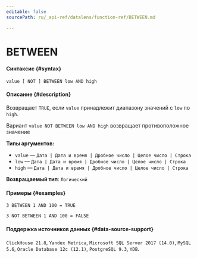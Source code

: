 ```yaml
---
editable: false
sourcePath: ru/_api-ref/datalens/function-ref/BETWEEN.md

---
```


# BETWEEN



#### Синтаксис {#syntax}


```
value [ NOT ] BETWEEN low AND high
```

#### Описание {#description}
Возвращает `TRUE`, если `value` принадлежит диапазону значений с `low` по `high`.

Вариант `value NOT BETWEEN low AND high` возвращает противоположное значение

**Типы аргументов:**
- `value` — `Дата | Дата и время | Дробное число | Целое число | Строка`
- `low` — `Дата | Дата и время | Дробное число | Целое число | Строка`
- `high` — `Дата | Дата и время | Дробное число | Целое число | Строка`


**Возвращаемый тип**: `Логический`

#### Примеры {#examples}

```
3 BETWEEN 1 AND 100 = TRUE
```

```
3 NOT BETWEEN 1 AND 100 = FALSE
```


#### Поддержка источников данных {#data-source-support}

`ClickHouse 21.8`, `Yandex Metrica`, `Microsoft SQL Server 2017 (14.0)`, `MySQL 5.6`, `Oracle Database 12c (12.1)`, `PostgreSQL 9.3`, `YDB`.
